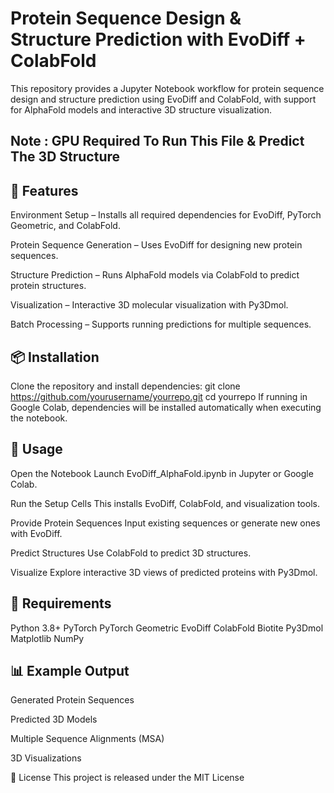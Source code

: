 # Protein Sequence Design & Structure Prediction with EvoDiff + ColabFold
This repository provides a Jupyter Notebook workflow for protein sequence design and structure prediction using EvoDiff and ColabFold, with support for AlphaFold models and interactive 3D structure visualization.
## Note : GPU Required To Run This File & Predict The 3D Structure
## 🚀 Features
Environment Setup – Installs all required dependencies for EvoDiff, PyTorch Geometric, and ColabFold.

Protein Sequence Generation – Uses EvoDiff for designing new protein sequences.

Structure Prediction – Runs AlphaFold models via ColabFold to predict protein structures.

Visualization – Interactive 3D molecular visualization with Py3Dmol.

Batch Processing – Supports running predictions for multiple sequences.

## 📦 Installation
Clone the repository and install dependencies:
git clone https://github.com/yourusername/yourrepo.git
cd yourrepo
If running in Google Colab, dependencies will be installed automatically when executing the notebook.

## 🧬 Usage
Open the Notebook
Launch EvoDiff_AlphaFold.ipynb in Jupyter or Google Colab.

Run the Setup Cells
This installs EvoDiff, ColabFold, and visualization tools.

Provide Protein Sequences
Input existing sequences or generate new ones with EvoDiff.

Predict Structures
Use ColabFold to predict 3D structures.

Visualize
Explore interactive 3D views of predicted proteins with Py3Dmol.


## 🔧 Requirements
Python 3.8+
PyTorch
PyTorch Geometric
EvoDiff
ColabFold
Biotite
Py3Dmol
Matplotlib
NumPy

## 📊 Example Output
Generated Protein Sequences

Predicted 3D Models

Multiple Sequence Alignments (MSA)

3D Visualizations

📜 License
This project is released under the MIT License
